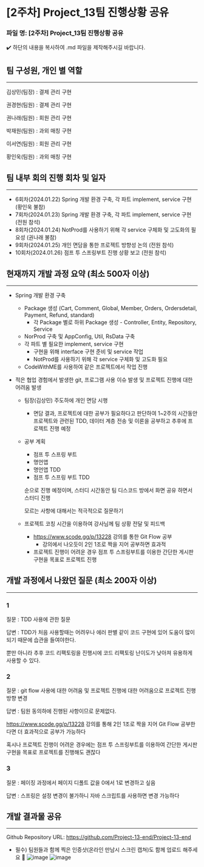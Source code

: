 # [2주차] Project_13팀 진행상황 공유

### 파일 명: [2주차] Project_13팀 진행상황 공유

<aside>
✔️ 하단의 내용을 복사하여 .md 파일을 제작해주시길 바랍니다.

</aside>

## 팀 구성원, 개인 별 역할

---

김상민(팀장)  : 결제 관리 구현

권경현(팀원) :  결제 관리 구현

권나래(팀원) :  회원 관리 구현

박재원(팀원) :  과외 매칭 구현

이서연(팀원) :  회원 관리 구현

황인욱(팀원) :  과외 매칭 구현

## 팀 내부 회의 진행 회차 및 일자

---

- 6회차(2024.01.22) Spring 개발 환경 구축, 각 파트 implement, service 구현 (황인욱 불참)
- 7회차(2024.01.23) Spring 개발 환경 구축, 각 파트 implement, service 구현 (전원 참석)
- 8회차(2024.01.24) NotProd를 사용하기 위해 각 service 구체화 및 고도화의 필요성 (권나래 불참)
- 9회차(2024.01.25) 개인 면담을 통한 프로젝트 방향성 논의 (전원 참석)
- 10회차(2024.01.26) 점프 투 스프링부트 진행 상황 보고  (전원 참석)

## 현재까지 개발 과정 요약 (최소 500자 이상)

---

- Spring 개발 환경 구축
    - Package 생성 (Cart, Comment, Global, Member, Orders, Ordersdetail, Payment, Refund, standard)
        - 각 Package 별로 하위 Package 생성 - Controller, Entity, Repository, Service
    - NorProd 구축 및 AppConfig, Util, RsData 구축
    - 각 파트 별 필요한 implement, service 구현
        - 구현을 위해 interface 구현 준비 및 service 작업
        - NotProd를 사용하기 위해 각 service 구체화 및 고도화 필요
    - CodeWithME를 사용하여 같은 프로젝트에서 작업 진행
        
        
- 적은 협업 경험에서 발생한 git, 프로그램 사용 이슈 발생 및 프로젝트 진행에 대한 어려움 발생
    - 팀장(김상민) 주도하에 개인 면담 시행
        - 면담 결과, 프로젝트에 대한 공부가 필요하다고 판단하여 1~2주의 시간동안 프로젝트와 관련된 TDD, 데이터 계층 전송 및 이론을 공부하고 추후에 프로젝트 진행 예정
    
    - 공부 계획
        - 점프 투 스프링 부트
        - 명언앱
        - 명언앱 TDD
        - 점프 투 스프링 부트 TDD
        
        순으로 진행 예정이며, 스터디 시간동안 팀 디스코드 방에서 화면 공유 하면서 스터디 진행
        
        모르는 사항에 대해서는 적극적으로 질문하기
        
    - 프로젝트 코칭 시간을 이용하여 강사님께 팀 상황 전달 및 피드백
        - https://www.scode.gg/p/13228 강의를 통한 Git Flow 공부
            - 강의에서 나오듯이 2인 1조로 짝을 지어 공부하면 효과적
        - 프로젝트 진행이 어려운 경우 점프 투 스프링부트를 이용한 간단한 게시판 구현을 목표로 프로젝트 진행
    

## 개발 과정에서 나왔던 질문 (최소 200자 이상)

---

### 1

질문 : TDD 사용에 관한 질문

답변 : TDD가 처음 사용할때는 어려우나 에러 판별 같이 코드 구현에 있어 도움이 많이 되기 때문에 습관을 들여야한다.

뿐만 아니라 추후 코드 리팩토링을 진행시에 코드 리팩토링 난이도가 낮아져 유용하게 사용할 수 있다.

### 2

질문 : git flow 사용에 대한 어려움 및 프로젝트 진행에 대한 어려움으로 프로젝트 진행 방향 변경

답변 : 팀원 동의하에 진행된 사항이므로 문제없다.      

https://www.scode.gg/p/13228 강의를 통해 2인 1조로 짝을 지어 Git Flow 공부한다면 더 효과적으로 공부가 가능하다

혹시나 프로젝트 진행이 어려운 경우에는 점프 투 스프링부트를 이용하여 간단한 게시판 구현을 목표로 프로젝트를 진행해도 괜찮다

### 3

질문 : 페이징 과정에서 페이지 디폴트 값을 0에서 1로 변경하고 싶음

답변 : 스프링은 설정 변경이 불가하니 자바 스크립트를 사용하면 변경 가능하다

## 개발 결과물 공유

---

Github Repository URL: https://github.com/Project-13-end/Project-13-end

- 필수) 팀원들과 함께 찍은 인증샷(온라인 만남시 스크린 캡쳐)도 함께 업로드 해주세요 🙂
![image](https://github.com/Project-13-end/Project-13-end/assets/148305917/d7d44b36-4188-4c60-96fd-87ef2ce44bca)
![image](https://github.com/Project-13-end/Project-13-end/assets/148305917/ff332890-b0ff-48dc-b433-3e64169f233d)

